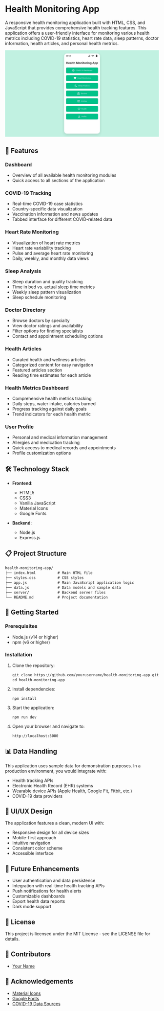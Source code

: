 # Health Monitoring App

A responsive health monitoring application built with HTML, CSS, and JavaScript that provides comprehensive health tracking features. This application offers a user-friendly interface for monitoring various health metrics including COVID-19 statistics, heart rate data, sleep patterns, doctor information, health articles, and personal health metrics.

![Health Monitoring App](2cb8d3e1-07e0-4bb1-a974-ae938eab.png)

## 📱 Features

### Dashboard
- Overview of all available health monitoring modules
- Quick access to all sections of the application

### COVID-19 Tracking
- Real-time COVID-19 case statistics
- Country-specific data visualization
- Vaccination information and news updates
- Tabbed interface for different COVID-related data

### Heart Rate Monitoring
- Visualization of heart rate metrics
- Heart rate variability tracking
- Pulse and average heart rate monitoring
- Daily, weekly, and monthly data views

### Sleep Analysis
- Sleep duration and quality tracking
- Time in bed vs. actual sleep time metrics
- Weekly sleep pattern visualization
- Sleep schedule monitoring

### Doctor Directory
- Browse doctors by specialty
- View doctor ratings and availability
- Filter options for finding specialists
- Contact and appointment scheduling options

### Health Articles
- Curated health and wellness articles
- Categorized content for easy navigation
- Featured articles section
- Reading time estimates for each article

### Health Metrics Dashboard
- Comprehensive health metrics tracking
- Daily steps, water intake, calories burned
- Progress tracking against daily goals
- Trend indicators for each health metric

### User Profile
- Personal and medical information management
- Allergies and medication tracking
- Quick access to medical records and appointments
- Profile customization options

## 🛠️ Technology Stack

- **Frontend**: 
  - HTML5
  - CSS3 
  - Vanilla JavaScript
  - Material Icons
  - Google Fonts

- **Backend**:
  - Node.js
  - Express.js

## 📋 Project Structure

```
health-monitoring-app/
├── index.html          # Main HTML file
├── styles.css          # CSS styles
├── app.js              # Main JavaScript application logic
├── data.js             # Data models and sample data
├── server/             # Backend server files
└── README.md           # Project documentation
```

## 🚀 Getting Started

### Prerequisites

- Node.js (v14 or higher)
- npm (v6 or higher)

### Installation

1. Clone the repository:
   ```
   git clone https://github.com/yourusername/health-monitoring-app.git
   cd health-monitoring-app
   ```

2. Install dependencies:
   ```
   npm install
   ```

3. Start the application:
   ```
   npm run dev
   ```

4. Open your browser and navigate to:
   ```
   http://localhost:5000
   ```

## 📊 Data Handling

This application uses sample data for demonstration purposes. In a production environment, you would integrate with:

- Health tracking APIs
- Electronic Health Record (EHR) systems
- Wearable device APIs (Apple Health, Google Fit, Fitbit, etc.)
- COVID-19 data providers

## 🎨 UI/UX Design

The application features a clean, modern UI with:

- Responsive design for all device sizes
- Mobile-first approach
- Intuitive navigation
- Consistent color scheme
- Accessible interface

## 🔄 Future Enhancements

- User authentication and data persistence
- Integration with real-time health tracking APIs
- Push notifications for health alerts
- Customizable dashboards
- Export health data reports
- Dark mode support

## 📝 License

This project is licensed under the MIT License - see the LICENSE file for details.

## 👥 Contributors

- [Your Name](https://github.com/yourusername)

## 🙏 Acknowledgements

- [Material Icons](https://fonts.google.com/icons)
- [Google Fonts](https://fonts.google.com/)
- [COVID-19 Data Sources](https://example.com)
